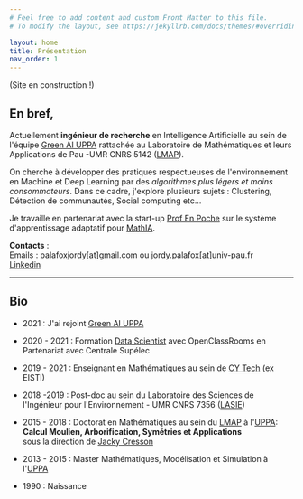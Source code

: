 ```yaml
---
# Feel free to add content and custom Front Matter to this file.
# To modify the layout, see https://jekyllrb.com/docs/themes/#overriding-theme-defaults

layout: home
title: Présentation 
nav_order: 1
---
```

(Site en construction !)

## En bref,
<!-- {: .fs-9 } --> 

Actuellement **ingénieur de recherche** en Intelligence Artificielle au sein de l'équipe [Green AI UPPA](https://greenai-uppa.github.io/) rattachée au Laboratoire de Mathématiques et leurs Applications de Pau -UMR CNRS 5142 ([LMAP](https://lma-umr5142.univ-pau.fr/fr/index.html)).

On cherche à développer des pratiques respectueuses de l'environnement en Machine et Deep Learning par des *algorithmes plus légers et moins consommateurs*.
Dans ce cadre, j'explore plusieurs sujets : Clustering, Détection de communautés, Social computing etc...

Je travaille en partenariat avec la start-up [Prof En Poche](https://profenpoche.com/) sur le système d'apprentissage adaptatif pour [MathIA](https://profenpoche.com/actualite/mathia-lassistant-vocal-en-mathematiques-pour-les-professeurs-et-les-eleves-du-cycle-2/).


**Contacts** :  
Emails : palafoxjordy[at]gmail.com  ou jordy.palafox[at]univ-pau.fr  
[Linkedin](https://www.linkedin.com/in/jpalafox1242/)

---

## Bio

- 2021 : J'ai rejoint [Green AI UPPA](https://greenai-uppa.github.io/) 

- 2020 - 2021 : Formation [Data Scientist](https://openclassrooms.com/fr/paths/164-data-scientist) avec OpenClassRooms en Partenariat avec Centrale Supélec

- 2019 - 2021 : Enseignant en Mathématiques au sein de [CY Tech](https://cytech.cyu.fr/) (ex EISTI)

- 2018 -2019 : Post-doc au sein du Laboratoire des Sciences de l'Ingénieur pour l'Environnement - UMR CNRS 7356 ([LASIE](https://lasie.univ-larochelle.fr/))

- 2015 - 2018 : Doctorat en Mathématiques au sein du [LMAP](https://lma-umr5142.univ-pau.fr/fr/index.html) à l'[UPPA](https://www.univ-pau.fr/):  
  **Calcul Moulien, Arborification, Symétries et Applications**  
sous la direction de [Jacky Cresson](https://jcresson.perso.univ-pau.fr/index.html)
- 2013 - 2015 : Master Mathématiques, Modélisation et Simulation à l'[UPPA](https://www.univ-pau.fr/)

- 1990 : Naissance
